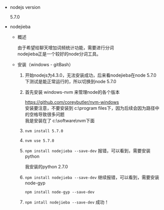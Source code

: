* nodejs version

	5.7.0

* nodejieba

	* 概述

		由于希望给聊天增加词频统计功能，需要进行分词  
		nodejieba正是一个较好的node分词工具。

	* 安装（windows - gitBash）

		1. 开始nodejs为4.3.0，无法安装成功，后来看nodejieba在node 5.7.0下测试是能正常运行的，所以切换到node 5.7.0
		1. 首先安装 windows-nvm 来管理node的各个版本

			https://github.com/coreybutler/nvm-windows  
			安装要注意，不要安装到 c:\program files下，因为后续会因为路径中的空格导致很多问题  
			我是安装在了 c:\software\nvm下面
		1. `nvm install 5.7.0`
		1. `nvm use 5.7.0`
		1. `npm install nodejieba --save-dev` 报错，可以看到，需要安装python

			我安装的python 2.7.0
		1. `npm install nodejieba --save-dev` 继续报错，可以看到，需要安装 node-gyp

			`npm install node-gyp --save-dev`
		1. `npm intall nodejieba --save-dev` 成功！

